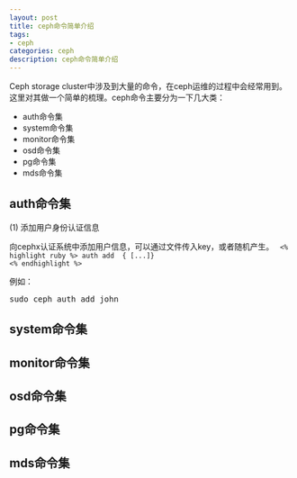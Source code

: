 ```yaml
---
layout: post
title: ceph命令简单介绍
tags:
- ceph
categories: ceph
description: ceph命令简单介绍
---
```


Ceph storage cluster中涉及到大量的命令，在ceph运维的过程中会经常用到。这里对其做一个简单的梳理。ceph命令主要分为一下几大类：

<!-- more -->

* auth命令集
* system命令集
* monitor命令集
* osd命令集
* pg命令集
* mds命令集



## auth命令集
(1) 添加用户身份认证信息

向cephx认证系统中添加用户信息，可以通过文件传入key，或者随机产生。
<code>
<% highlight ruby %>
auth add <entity> {<caps> [<caps>...]}
<% endhighlight %>
</code>

例如：
<pre>
sudo ceph auth add john 
</pre>



## system命令集


## monitor命令集


## osd命令集



## pg命令集



## mds命令集


